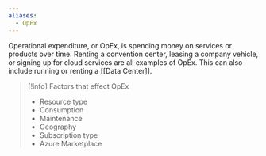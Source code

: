 ```yaml
---
aliases:
  - OpEx
---
```

Operational expenditure, or OpEx, is spending money on services or products over time. Renting a convention center, leasing a company vehicle, or signing up for cloud services are all examples of OpEx. This can also include running or renting a [[Data Center]].
>[!info] Factors that effect OpEx
>- Resource type
>- Consumption
>- Maintenance
>- Geography
>- Subscription type
>- Azure Marketplace
